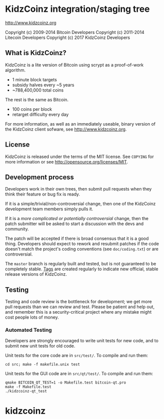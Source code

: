 KidzCoinz integration/staging tree
================================

http://www.kidzcoinz.org

Copyright (c) 2009-2014 Bitcoin Developers
Copyright (c) 2011-2014 Litecoin Developers
Copyright (c) 2017 KidzCoinz Developers

What is KidzCoinz?
----------------

KidzCoinz is a lite version of Bitcoin using scrypt as a proof-of-work algorithm.
 - 1 minute block targets
 - subsidy halves every ~5 years
 - ~788,400,000 total coins

The rest is the same as Bitcoin.
 - 100 coins per block
 - retarget difficulty every day

For more information, as well as an immediately useable, binary version of
the KidzCoinz client sofware, see http://www.kidzcoinz.org.

License
-------

KidzCoinz is released under the terms of the MIT license. See `COPYING` for more
information or see http://opensource.org/licenses/MIT.

Development process
-------------------

Developers work in their own trees, then submit pull requests when they think
their feature or bug fix is ready.

If it is a simple/trivial/non-controversial change, then one of the KidzCoinz
development team members simply pulls it.

If it is a *more complicated or potentially controversial* change, then the patch
submitter will be asked to start a discussion with the devs and community.

The patch will be accepted if there is broad consensus that it is a good thing.
Developers should expect to rework and resubmit patches if the code doesn't
match the project's coding conventions (see `doc/coding.txt`) or are
controversial.

The `master` branch is regularly built and tested, but is not guaranteed to be
completely stable. [Tags](https://github.com/kidzcoinz-project/kidzcoinz/tags) are created
regularly to indicate new official, stable release versions of KidzCoinz.

Testing
-------

Testing and code review is the bottleneck for development; we get more pull
requests than we can review and test. Please be patient and help out, and
remember this is a security-critical project where any mistake might cost people
lots of money.

### Automated Testing

Developers are strongly encouraged to write unit tests for new code, and to
submit new unit tests for old code.

Unit tests for the core code are in `src/test/`. To compile and run them:

    cd src; make -f makefile.unix test

Unit tests for the GUI code are in `src/qt/test/`. To compile and run them:

    qmake BITCOIN_QT_TEST=1 -o Makefile.test bitcoin-qt.pro
    make -f Makefile.test
    ./kidzcoinz-qt_test

# kidzcoinz
